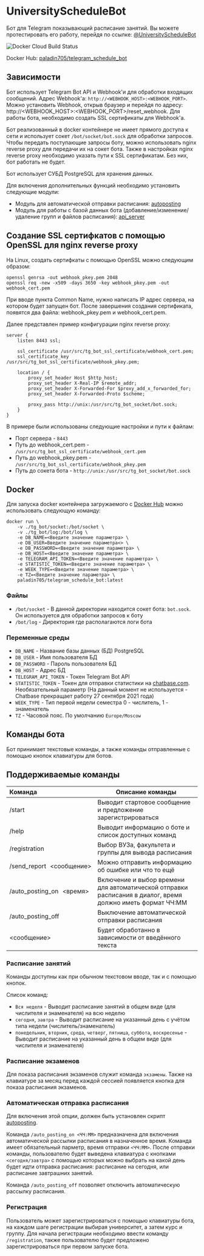 # UniversityScheduleBot
Бот для Telegram показывающий расписание занятий. Вы можете протестировать его работу, перейдя по ссылке: [@UniversityScheduleBot](http://telegram.me/UniversityScheduleBot)

![Docker Cloud Build Status](https://img.shields.io/docker/cloud/build/paladin705/telegram_schedule_bot)

Docker Hub: [paladin705/telegram_schedule_bot](https://hub.docker.com/r/paladin705/telegram_schedule_bot)

## Зависимости
Бот использует Telegram Bot API и Webhook'и для обработки входящих сообщений. Адрес Webhook'а: `http://<WEBHOOK_HOST>:<WEBHOOK_PORT>`. Можно установить Webhook, открыв браузер и перейдя по адресу: http://<WEBHOOK_HOST>:<WEBHOOK_PORT>/reset_webhook. Для работы бота, необходимо создать SSL сертификаты для Webhook'а.

Бот реализованный в docker контейнере не имеет прямого доступа к сети и использует сокет `/bot/socket/bot.sock` для обработки запросов. Чтобы передать поступающие запросы боту, можно использовать nginx reverse proxy для передачи их на сокет бота. Также в настройках nginx reverse proxy необходимо указать пути к SSL сертификатам. Без них, бот работать не будет.

Бот использует СУБД PostgreSQL для хранения данных.

Для включения дополнительных функций необходимо установить следующие модули:

* Модуль для автоматической отправки расписания: [autoposting](../autoposting)
* Модуль для работы с базой данных бота (добавление/изменение/удаление групп и файлов расписания): [api_server](https://github.com/paladin-705/VkScheduleBot/tree/main/api_server)

## Создание SSL сертифкатов с помощью OpenSSL для nginx reverse proxy
На Linux, создать сертифкаты с помощью OpenSSL можно следующим образом:
```shell
openssl genrsa -out webhook_pkey.pem 2048
openssl req -new -x509 -days 3650 -key webhook_pkey.pem -out webhook_cert.pem
```
При вводе пункта Common Name, нужно написать IP адрес сервера, на котором будет запущен бот.
После завершения создания сертификата, появятся два файла: webhook_pkey.pem и webhook_cert.pem.

Далее представлен пример конфигурации nginx reverse proxy: 
```shell
server {
    listen 8443 ssl;
    
    ssl_certificate /usr/src/tg_bot_ssl_certificate/webhook_cert.pem;
    ssl_certificate_key /usr/src/tg_bot_ssl_certificate/webhook_pkey.pem;
    
    location / {
        proxy_set_header Host $http_host;
        proxy_set_header X-Real-IP $remote_addr;
        proxy_set_header X-Forwarded-For $proxy_add_x_forwarded_for;
        proxy_set_header X-Forwarded-Proto $scheme;
        
        proxy_pass http://unix:/usr/src/tg_bot_socket/bot.sock;
    }
}
```
В примере были использованы следующие настройки и пути к файлам:
* Порт сервера - `8443`
* Путь до webhook_cert.pem - `/usr/src/tg_bot_ssl_certificate/webhook_cert.pem`
* Путь до webhook_pkey.pem - `/usr/src/tg_bot_ssl_certificate/webhook_pkey.pem`
* Путь до сокета бота - `http://unix:/usr/src/tg_bot_socket/bot.sock`

## Docker
Для запуска docker контейнера загружаемого с [Docker Hub](https://hub.docker.com/r/paladin705/telegram_schedule_bot) можно использовать следующую команду:
```shell
docker run \
    -v ./tg_bot/socket:/bot/socket \
    -v ./tg_bot/log:/bot/log \
    -e DB_NAME=<Введите значение параметра> \
    -e DB_USER=Введите значение параметра<> \
    -e DB_PASSWORD=<Введите значение параметра> \
    -e DB_HOST=<Введите значение параметра> \
    -e TELEGRAM_API_TOKEN=<Введите значение параметра> \
    -e STATISTIC_TOKEN=<Введите значение параметра> \
    -e WEEK_TYPE=<Введите значение параметра> \
    -e TZ=<Введите значение параметра> \
    paladin705/telegram_schedule_bot:latest
```

### Файлы
* `/bot/socket` - В данной директории находится сокет бота: `bot.sock`. Он используется для обработки запросов к боту
* `/bot/log` - Директория где располагаются логи бота

### Переменные среды

* `DB_NAME` - Название базы данных (БД) PostgreSQL
* `DB_USER` - Имя пользователя БД
* `DB_PASSWORD` - Пароль пользователя БД
* `DB_HOST` - Адрес БД
* `TELEGRAM_API_TOKEN` - Токен Telegram Bot API
* `STATISTIC_TOKEN` - Токен для отправки статистики на [chatbase.com](https://chatbase.com/). Необязательный параметр (На данный момент не используется - Chatbase прекращает работу 27 сентября 2021 года)
* `WEEK_TYPE` - Тип первой недели семестра 0 - числитель, 1 - знаменатель
* `TZ` - Часовой пояс. По умолчанию `Europe/Moscow`

## Команды бота
Бот принимает текстовые команды, а также команды отправленные с помощью кнопок клавиатуры для ботов.

Поддерживаемые команды
------------
|Команда| Описание команды|
:----------------| -------------
|/start|Выводит стартовое сообщение и предложение зарегистрироваться|
|/help|Выводит информацию о боте и список доступных команд|
|/registration|Выбор ВУЗа, факультета и группы для вывода расписания|
|/send_report \<сообщение\>|Можно отправить информацию об ошибке или что то ещё|
|/auto_posting_on \<время\>|Включение и выбор времени для автоматической отправки расписания в диалог, время должно иметь формат ЧЧ:ММ|
|/auto_posting_off|Выключение автоматической отправки расписания|
|\<сообщение\>|Будет обработанно в зависимости от введённого текста|

### Расписание занятий

Команды доступны как при обычном текстовом вводе, так и с помощью кнопок.

Список команд:
* `Вся неделя` - Выводит расписание занятий в общем виде (для числителя и знаменателя) на всю неделю
* `сегодня`, `завтра` - Выводит расписание на указанный день с учётом типа недели (числитель/знаменатель)
* `понедельник`, `вторник`, `среда`, `четверг`, `пятница`, `суббота`, `воскресенье` - Выводит расписание на указанный день в общем виде (для числителя и знаменателя)

### Расписание экзаменов

Для показа расписания экзаменов служит команда `экзамены`. Также на клавиатуре за месяц перед каждой сессией появляется кнопка для показа расписания экзаменов.

### Автоматическая отправка расписания

Для включения этой опции, должен быть установлен скрипт [autoposting](../autoposting).

Команда `/auto_posting_on <ЧЧ:ММ>` предназначена для включения автоматической рассылки расписания в назначенное время. Команда имеет обязательный парметр, время отправки `<ЧЧ:ММ>`. После отправки команды, пользователю будет выведена клавиатура с кнопками `<сегодня/завтра>` с помощью которых можно выбрать на какой день будет идти отправка расписания: расписание на сегодня, или расписание завтрашних занятий.

Команда `/auto_posting_off` позволяет отключить автоматическую рассылку расписания.

### Регистрация

Пользователь может зарегистрироваться с помощью клавиатуры бота, на каждом шаге регистрации выбирая университет, а затем курс и группу. Для начала регистрации необходимо ввести команду `/registration`, также пользователю будет предложено зарегистрироваться при первом запуске бота.
